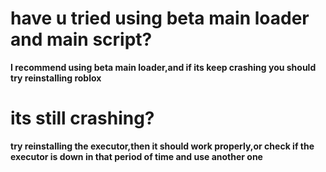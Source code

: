 # have u tried using beta main loader and main script?
**I recommend using beta main loader,and if its keep crashing you should try reinstalling roblox**

# its still crashing?
**try reinstalling the executor,then it should work properly,or check if the executor is down in that period of time and use another one**
 
